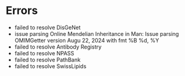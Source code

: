 # Errors

- failed to resolve DisGeNet
- issue parsing Online Mendelian Inheritance in Man: Issue parsing OMIMGetter version Augu 22, 2024 with fmt %B %d, %Y
- failed to resolve Antibody Registry
- failed to resolve NPASS
- failed to resolve PathBank
- failed to resolve SwissLipids